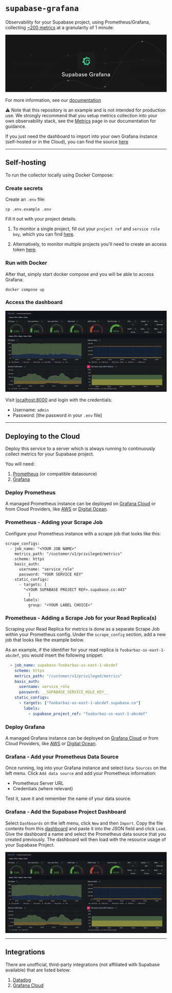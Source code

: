 # `supabase-grafana`

Observability for your Supabase project, using Prometheus/Grafana, collecting [~200 metrics](./docs/metrics.md) at a granularity of 1 minute:

![./docs/supabase-grafana.png](./docs/supabase-grafana.png)

For more information, see our [documentation](https://supabase.com/docs/guides/telemetry/metrics)

⚠️ Note that this repository is an example and is not intended for production use. We strongly recommend that you setup metrics collection into your own observability stack, see the [Metrics](https://supabase.com/docs/guides/telemetry/metrics) page in our documentation for guidance.

If you just need the dashboard to import into your own Grafana instance (self-hosted or in the Cloud), you can find the source [here](./dashboard.json)

---

## Self-hosting

To run the collector locally using Docker Compose:

### Create secrets

Create an `.env` file:

```
cp .env.example .env
```

Fill it out with your project details.

1. To monitor a single project, fill out your `project ref` and `service role key`,  which you can find [here](https://app.supabase.com/project/_/settings/api).

2. Alternatively, to monitor multiple projects you'll need to create an access token [here](https://supabase.com/dashboard/account/tokens).

### Run with Docker

After that, simply start docker compose and you will be able to access Grafana:

```
docker compose up
```

### Access the dashboard

![./docs/supabase-grafana-prometheus.png](./docs/supabase-grafana-prometheus.png)

Visit [localhost:8000](http://localhost:8000) and login with the credentials:

- Username: `admin`
- Password: [the password in your `.env` file]

---

## Deploying to the Cloud

Deploy this service to a server which is always running to continuously collect metrics for your Supabase project.

You will need:
1. [Prometheus](https://prometheus.io/docs/introduction/overview/) (or compatible datasource)
2. [Grafana](https://grafana.com/docs/grafana/latest/)

### Deploy Prometheus

A managed Prometheus instance can be deployed on [Grafana Cloud](https://grafana.com/docs/grafana/latest/getting-started/get-started-grafana-prometheus/) or from Cloud Providers, like [AWS](https://aws.amazon.com/prometheus/) or [Digital Ocean](https://marketplace.digitalocean.com/apps/prometheus).

### Prometheus - Adding your Scrape Job

Configure your Prometheus instance with a scrape job that looks like this:
```
scrape_configs:
  - job_name: "<YOUR JOB NAME>"
    metrics_path: "/customer/v1/privileged/metrics"
    scheme: https
    basic_auth:
      username: "service_role"
      password: "YOUR SERVICE KEY"
    static_configs:
      - targets: [
        "<YOUR SUPABASE PROJECT REF>.supabase.co:443"
          ]
        labels:
          group: "<YOUR LABEL CHOICE>"
```

### Prometheus - Adding a Scrape Job for your Read Replica(s)

Scraping your Read Replica for metrics is done as a separate Scrape Job within your Prometheus config. Under the `scrape_config` section, add a new job that looks like the example below.

As an example, if the identifier for your read replica is `foobarbaz-us-east-1-abcdef`, you would insert the following snippet:


```yaml
  - job_name: supabase-foobarbaz-us-east-1-abcdef
    scheme: https
    metrics_path: "/customer/v1/privileged/metrics"
    basic_auth:
      username: service_role
      password: __SUPABASE_SERVICE_ROLE_KEY__
    static_configs:
      - targets: ["foobarbaz-us-east-1-abcdef.supabase.co"]
        labels:
          - supabase_project_ref: "foobarbaz-us-east-1-abcdef"
```
### Deploy Grafana

A managed Grafana instance can be deployed on [Grafana Cloud](https://grafana.com/docs/grafana/latest/getting-started/get-started-grafana-prometheus/) or from Cloud Providers, like [AWS](https://aws.amazon.com/grafana/) or [Digital Ocean](https://marketplace.digitalocean.com/apps/grafana).

### Grafana - Add your Prometheus Data Source

Once running, log into your Grafana instance and select `Data Sources` on the left menu. Click `Add data source` and add your Prometheus information:
- Prometheus Server URL
- Credentials (where relevant)

Test it, save it and remember the name of your data source.

### Grafana - Add the Supabase Project Dashboard

Select `Dashboards` on the left menu, click `New` and then `Import`. Copy the file contents from this [dashboard](./dashboard.json) and paste it into the JSON field and click `Load`. Give the dashboard a name and select the Prometheus data source that you created previously. The dashboard will then load with the resource usage of your Supabase Project.

![Grafana Dashboard](./docs/supabase-grafana-prometheus.png)

---

## Integrations

There are unofficial, third-party integrations (not affiliated with Supabase available) that are listed below:

1. [Datadog](https://docs.datadoghq.com/integrations/supabase/)
2. [Grafana Cloud](https://grafana.com/docs/grafana-cloud/monitor-infrastructure/integrations/integration-reference/integration-supabase/)